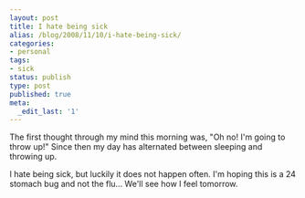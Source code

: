 ```yaml
---
layout: post
title: I hate being sick
alias: /blog/2008/11/10/i-hate-being-sick/
categories:
- personal
tags:
- sick
status: publish
type: post
published: true
meta:
  _edit_last: '1'
---
```

The first thought through my mind this morning was, "Oh no! I'm going to throw up!" Since then my day has alternated between sleeping and throwing up.

I hate being sick, but luckily it does not happen often. I'm hoping this is a 24 stomach bug and not the flu... We'll see how I feel tomorrow.
